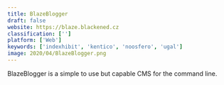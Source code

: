 ```yaml
---
title: BlazeBlogger
draft: false 
website: https://blaze.blackened.cz
classification: ['']
platform: ['Web']
keywords: ['indexhibit', 'kentico', 'noosfero', 'ugal']
image: 2020/04/BlazeBlogger.png
---
```

BlazeBlogger is a simple to use but capable CMS for the command line.